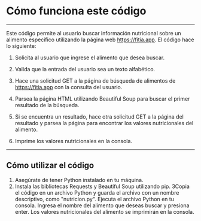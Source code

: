 # Cómo funciona este código
---

Este código permite al usuario buscar información nutricional sobre un alimento específico utilizando la página web https://fitia.app. El código hace lo siguiente:

1. Solicita al usuario que ingrese el alimento que desea buscar.

2. Valida que la entrada del usuario sea un texto alfabético.

3. Hace una solicitud GET a la página de búsqueda de alimentos de https://fitia.app con la consulta del usuario.

4. Parsea la página HTML utilizando Beautiful Soup para buscar el primer resultado de la búsqueda.

5. Si se encuentra un resultado, hace otra solicitud GET a la página del resultado y parsea la página para encontrar los valores nutricionales del alimento.

6. Imprime los valores nutricionales en la consola.

---
## Cómo utilizar el código

1. Asegúrate de tener Python instalado en tu máquina.
2. Instala las bibliotecas Requests y Beautiful Soup utilizando pip.
3Copia el código en un archivo Python y guarda el archivo con un nombre descriptivo, como "nutricion.py".
Ejecuta el archivo Python en tu consola.
Ingresa el nombre del alimento que deseas buscar y presiona enter.
Los valores nutricionales del alimento se imprimirán en la consola.